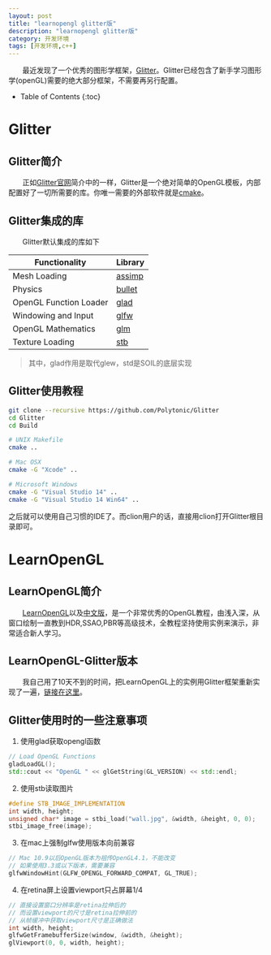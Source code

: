 ```yaml
---
layout: post
title: "learnopengl glitter版"
description: "learnopengl glitter版"
category: 开发环境
tags: [开发环境,c++]
---
```


&#160; &#160; &#160; &#160;最近发现了一个优秀的图形学框架，[Glitter](http://polytonic.github.io/Glitter/)。Glitter已经包含了新手学习图形学(openGL)需要的绝大部分框架，不需要再另行配置。

<!-- more -->

* Table of Contents
{:toc}

# Glitter

## Glitter简介

&#160; &#160; &#160; &#160;正如[Glitter官网](https://github.com/Polytonic/Glitter)简介中的一样，Glitter是一个绝对简单的OpenGL模板，内部配置好了一切所需要的库。你唯一需要的外部软件就是[cmake](http://www.cmake.org/download/)。

## Glitter集成的库

&#160; &#160; &#160; &#160;Glitter默认集成的库如下

Functionality           | Library
----------------------- | ------------------------------------------
Mesh Loading            | [assimp](https://github.com/assimp/assimp)
Physics                 | [bullet](https://github.com/bulletphysics/bullet3)
OpenGL Function Loader  | [glad](https://github.com/Dav1dde/glad)
Windowing and Input     | [glfw](https://github.com/glfw/glfw)
OpenGL Mathematics      | [glm](https://github.com/g-truc/glm)
Texture Loading         | [stb](https://github.com/nothings/stb)

>其中，glad作用是取代glew，std是SOIL的底层实现

## Glitter使用教程

```bash
git clone --recursive https://github.com/Polytonic/Glitter
cd Glitter
cd Build

# UNIX Makefile
cmake ..

# Mac OSX
cmake -G "Xcode" ..

# Microsoft Windows
cmake -G "Visual Studio 14" ..
cmake -G "Visual Studio 14 Win64" ..
```

之后就可以使用自己习惯的IDE了。而clion用户的话，直接用clion打开Glitter根目录即可。

# LearnOpenGL

## LearnOpenGL简介

&#160; &#160; &#160; &#160;[LearnOpenGL](https://learnopengl.com/)以及[中文版](https://learnopengl-cn.github.io/)，是一个非常优秀的OpenGL教程，由浅入深，从窗口绘制一直教到HDR,SSAO,PBR等高级技术，全教程坚持使用实例来演示，非常适合新人学习。

## LearnOpenGL-Glitter版本

&#160; &#160; &#160; &#160;我自己用了10天不到的时间，把LearnOpenGL上的实例用Glitter框架重新实现了一遍，[链接在这里](https://github.com/THISISAGOODNAME/learnopengl-glitter)。

## Glitter使用时的一些注意事项

1. 使用glad获取opengl函数

```c++
// Load OpenGL Functions
gladLoadGL();
std::cout << "OpenGL " << glGetString(GL_VERSION) << std::endl;
```

2. 使用stb读取图片

```c++
#define STB_IMAGE_IMPLEMENTATION
int width, height;
unsigned char* image = stbi_load("wall.jpg", &width, &height, 0, 0);
stbi_image_free(image);
```

3. 在mac上强制glfw使用版本向前兼容

```c++
// Mac 10.9以后OpenGL版本为祖传OpenGL4.1，不能改变
// 如果使用3.3或以下版本，需要兼容
glfwWindowHint(GLFW_OPENGL_FORWARD_COMPAT, GL_TRUE);
```

4. 在retina屏上设置viewport只占屏幕1/4

```c++
// 直接设置窗口分辨率是retina拉伸后的
// 而设置viewport的尺寸是retina拉伸前的
// 从帧缓冲中获取viewport尺寸是正确做法
int width, height;
glfwGetFramebufferSize(window, &width, &height);
glViewport(0, 0, width, height);
```
